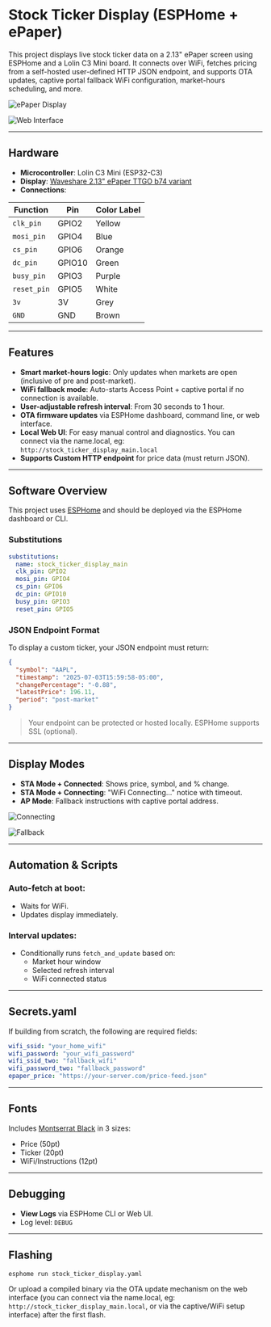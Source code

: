 # Stock Ticker Display (ESPHome + ePaper)

This project displays live stock ticker data on a 2.13" ePaper screen using ESPHome and a Lolin C3 Mini board. It connects over WiFi, fetches pricing from a self-hosted user-defined HTTP JSON endpoint, and supports OTA updates, captive portal fallback WiFi configuration, market-hours scheduling, and more.

![ePaper Display](images/ticker_display.jpg)

![Web Interface](images/interface.png)

---

## Hardware

- **Microcontroller**: Lolin C3 Mini (ESP32-C3)
- **Display**: [Waveshare 2.13" ePaper TTGO b74 variant](https://www.amazon.com/dp/B0D22JJ18B)
- **Connections**:

| Function     | Pin        | Color Label |
|--------------|------------|--------------|
| `clk_pin`    | GPIO2      | Yellow       |
| `mosi_pin`   | GPIO4      | Blue         |
| `cs_pin`     | GPIO6      | Orange       |
| `dc_pin`     | GPIO10     | Green        |
| `busy_pin`   | GPIO3      | Purple       |
| `reset_pin`  | GPIO5      | White        |
| `3v`         | 3V         | Grey         |
| `GND`        | GND        | Brown        |

---

## Features

- **Smart market-hours logic**: Only updates when markets are open (inclusive of pre and post-market).
- **WiFi fallback mode**: Auto-starts Access Point + captive portal if no connection is available.
- **User-adjustable refresh interval**: From 30 seconds to 1 hour.
- **OTA firmware updates** via ESPHome dashboard, command line, or web interface.
- **Local Web UI**: For easy manual control and diagnostics. You can connect via the name.local, eg: `http://stock_ticker_display_main.local`
- **Supports Custom HTTP endpoint** for price data (must return JSON).

---

## Software Overview

This project uses [ESPHome](https://esphome.io) and should be deployed via the ESPHome dashboard or CLI.

### Substitutions

```yaml
substitutions:
  name: stock_ticker_display_main
  clk_pin: GPIO2
  mosi_pin: GPIO4
  cs_pin: GPIO6
  dc_pin: GPIO10
  busy_pin: GPIO3
  reset_pin: GPIO5
```

### JSON Endpoint Format

To display a custom ticker, your JSON endpoint must return:

```json
{
  "symbol": "AAPL",
  "timestamp": "2025-07-03T15:59:58-05:00",
  "changePercentage": "-0.88",
  "latestPrice": 196.11,
  "period": "post-market"
}
```

> Your endpoint can be protected or hosted locally. ESPHome supports SSL (optional).

---

## Display Modes

- **STA Mode + Connected**: Shows price, symbol, and % change.
- **STA Mode + Connecting**: "WiFi Connecting..." notice with timeout.
- **AP Mode**: Fallback instructions with captive portal address.

![Connecting](images/connecting.jpg)

![Fallback](images/fallback.jpg)

---

## Automation & Scripts

### Auto-fetch at boot:
- Waits for WiFi.
- Updates display immediately.

### Interval updates:
- Conditionally runs `fetch_and_update` based on:
  - Market hour window
  - Selected refresh interval
  - WiFi connected status

---

## Secrets.yaml

If building from scratch, the following are required fields:

```yaml
wifi_ssid: "your_home_wifi"
wifi_password: "your_wifi_password"
wifi_ssid_two: "fallback_wifi"
wifi_password_two: "fallback_password"
epaper_price: "https://your-server.com/price-feed.json"
```

---

## Fonts

Includes [Montserrat Black](https://fonts.google.com/specimen/Montserrat) in 3 sizes:
- Price (50pt)
- Ticker (20pt)
- WiFi/Instructions (12pt)

---

## Debugging

- **View Logs** via ESPHome CLI or Web UI.
- Log level: `DEBUG`

---

## Flashing

```bash
esphome run stock_ticker_display.yaml
```

Or upload a compiled binary via the OTA update mechanism on the web interface (you can connect via the name.local, eg: `http://stock_ticker_display_main.local`, or via the captive/WiFi setup interface) after the first flash.